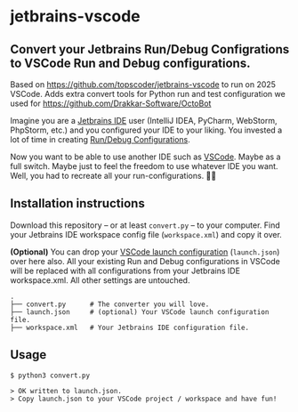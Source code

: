 # jetbrains-vscode

**Convert your Jetbrains Run/Debug Configrations to VSCode Run and Debug configurations.**
---

Based on https://github.com/topscoder/jetbrains-vscode to run on 2025 VSCode.
Adds extra convert tools for Python run and test configuration we used for https://github.com/Drakkar-Software/OctoBot


Imagine you are a [Jetbrains IDE](https://www.jetbrains.com/products/) user (IntelliJ IDEA, PyCharm, WebStorm, PhpStorm, etc.)
and you configured your IDE to your liking. You invested a lot of time in creating [Run/Debug Configurations](https://www.jetbrains.com/help/idea/services-tool-window.html).

Now you want to be able to use another IDE such as [VSCode](https://code.visualstudio.com). Maybe as a full switch. Maybe just to feel the freedom to use whatever IDE you want. Well, you had to recreate all your run-configurations. 🤷‍♂️

## Installation instructions

Download this repository – or at least `convert.py` – to your computer.
Find your Jetbrains IDE workspace config file (`workspace.xml`) and copy it over.

**(Optional)** You can drop your [VSCode launch configuration](https://code.visualstudio.com/Docs/editor/debugging) (`launch.json`) over here also. All your existing Run and Debug configurations in VSCode will be replaced with all configurations from your Jetbrains IDE workspace.xml. All other settings are untouched.

```
.
├── convert.py      # The converter you will love.
├── launch.json     # (optional) Your VSCode launch configuration file.
├── workspace.xml   # Your Jetbrains IDE configuration file.
```

## Usage

```shell
$ python3 convert.py

> OK written to launch.json.
> Copy launch.json to your VSCode project / workspace and have fun!
```